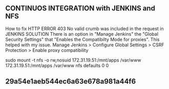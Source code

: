

<h2>CONTINUOS INTEGRATION with JENKINS and NFS</h2>


How to fix HTTP ERROR 403 No valid crumb was included in the request in JENKINS
SOLUTION
There is an option in "Manage Jenkins" the "Global Security Settings" that "Enables the Compatibilty Mode for proxies". This helped with my issue.
Manage Jenkins > Configure Global Settings > CSRF Protection > Enable proxy compatibility











sudo mount -t nfs -o rw,nosuid 172.31.19.51:/mnt/apps /var/www
172.31.19.51:/mnt/apps /var/www nfs defaults 0 0

## 29a54e1aeb544ec6a63e678a981a44f6